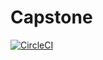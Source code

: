 # Capstone
[![CircleCI](https://circleci.com/gh/EKRAM-MOHAMED/Capstone/tree/master.svg?style=svg)](https://circleci.com/gh/EKRAM-MOHAMED/Capstone/tree/master)
